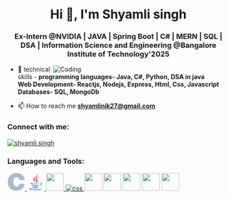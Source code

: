 <h1 align="center">Hi 👋, I'm Shyamli singh</h1>
<h3 align="center"> Ex-Intern @NVIDIA | JAVA | Spring Boot | C# | MERN | SQL | DSA | Information Science and Engineering @Bangalore Institute of Technology'2025 </h3>
<img align="right" alt="Coding" width="400" src="https://mir-s3-cdn-cf.behance.net/project_modules/disp/601014116770475.6068beff4640a.gif">


- 🌱 technical skills - **programming languages- Java, C#, Python, DSA in java  
Web Development- Reactjs, Nodejs, Express, Html, Css, Javascript  
Databases- SQL, MongoDb**

- 📫 How to reach me **shyamlinik27@gmail.com**

<h3 align="left">Connect with me:</h3>
<p align="left">
<a href="https://www.linkedin.com/in/shyamli-singh-081425251" target="blank"><img align="center" src="https://raw.githubusercontent.com/rahuldkjain/github-profile-readme-generator/master/src/images/icons/Social/linked-in-alt.svg" alt="shyamli singh" height="30" width="40" /></a>
</p>

<h3 align="left">Languages and Tools:</h3>
<p align="left"> <a href="https://www.cprogramming.com/" target="_blank" rel="noreferrer"> <img src="https://raw.githubusercontent.com/devicons/devicon/master/icons/c/c-original.svg" alt="c" width="40" height="40"/> </a> <a href="https://www.java.com" target="_blank" rel="noreferrer"> <img src="https://raw.githubusercontent.com/devicons/devicon/master/icons/java/java-original.svg" alt="java" width="40" height="40"/> </a><a href="https://www.html.com" target="_blank" rel="noreferrer"> 
            <img src="https://cdn.jsdelivr.net/gh/devicons/devicon@latest/icons/html5/html5-original-wordmark.svg" width="40" height="40" />
           </a> <a href="https://www.css.com" target="_blank" rel="noreferrer"> <img src="https://cdn.jsdelivr.net/gh/devicons/devicon@latest/icons/css3/css3-original-wordmark.svg" alt="css" width="40" height="40"/> </a>
            <img src="https://cdn.jsdelivr.net/gh/devicons/devicon@latest/icons/nodejs/nodejs-original-wordmark.svg" width="40" height="40" />
            <img src="https://cdn.jsdelivr.net/gh/devicons/devicon@latest/icons/express/express-original.svg" width="40" height="40" />
            <img src="https://cdn.jsdelivr.net/gh/devicons/devicon@latest/icons/react/react-original-wordmark.svg" width="40" height="40"/>
            <img src="https://cdn.jsdelivr.net/gh/devicons/devicon@latest/icons/mongodb/mongodb-original-wordmark.svg" width="40" height="40" />
            <img src="https://cdn.jsdelivr.net/gh/devicons/devicon@latest/icons/mysql/mysql-original-wordmark.svg" width="40" height="40"/>
          </p>


